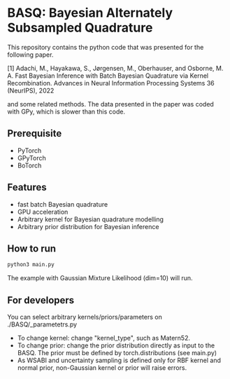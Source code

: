 # BASQ: Bayesian Alternately Subsampled Quadrature

This repository contains the python code that was presented for the following paper.

[1] Adachi, M., Hayakawa, S., Jørgensen, M., Oberhauser, and Osborne, M. A. Fast Bayesian Inference with Batch Bayesian Quadrature via Kernel Recombination. Advances in Neural Information Processing Systems 36 (NeurIPS), 2022

and some related methods. The data presented in the paper was coded with GPy, which is slower than this code.

## Prerequisite
- PyTorch
- GPyTorch
- BoTorch

## Features
- fast batch Bayesian quadrature
- GPU acceleration
- Arbitrary kernel for Bayesian quadrature modelling
- Arbitrary prior distribution for Bayesian inference

## How to run
```python
python3 main.py
```

The example with Gaussian Mixture Likelihood (dim=10) will run.

## For developers
You can select arbitrary kernels/priors/parameters on ./BASQ/_parametetrs.py
- To change kernel: change "kernel_type", such as Matern52.
- To change prior: change the prior distribution directly as input to the BASQ. The prior must be defined by torch.distributions (see main.py)
- As WSABI and uncertainty sampling is defined only for RBF kernel and normal prior, non-Gaussian kernel or prior will raise errors.

